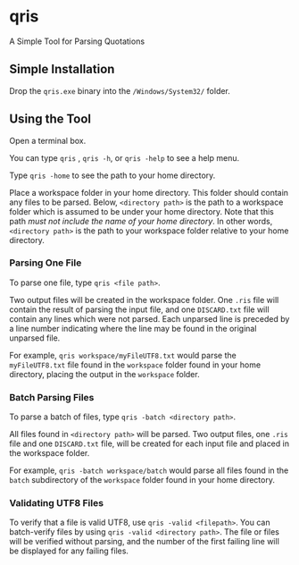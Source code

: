 # qris
A Simple Tool for Parsing Quotations

## Simple Installation
Drop the `qris.exe` binary into the `/Windows/System32/` folder.

## Using the Tool
Open a terminal box.

You can type `qris` , `qris -h`, or `qris -help` to see a help menu.

Type `qris -home` to see the path to your home directory.

Place a workspace folder in your home directory. This folder should contain any files to be parsed. Below, `<directory path>` is the path to a workspace folder which is assumed to be under your home directory. Note that this path _must not include the name of your home directory_. In other words, `<directory path>` is the path to your workspace folder relative to your home directory. 

### Parsing One File
To parse one file, type `qris <file path>`.

Two output files will be created in the workspace folder. One `.ris` file will contain the result of parsing the input file, and one `DISCARD.txt` file will contain any lines which were not parsed. Each unparsed line is preceded by a line number indicating where the line may be found in the original unparsed file.

For example, `qris workspace/myFileUTF8.txt` would parse the `myFileUTF8.txt` file found in the `workspace` folder found in your home directory, placing the output in the `workspace` folder.

### Batch Parsing Files
To parse a batch of files, type `qris -batch <directory path>`.

All files found in `<directory path>` will be parsed. Two output files, one `.ris` file and one `DISCARD.txt` file, will be created for each input file and placed in the workspace folder.

For example, `qris -batch workspace/batch` would parse all files found in the `batch` subdirectory of the `workspace` folder found in your home directory.

### Validating UTF8 Files
To verify that a file is valid UTF8, use `qris -valid <filepath>`. You can batch-verify files by using `qris -valid <directory path>`. The file or files will be verified without parsing, and the number of the first failing line will be displayed for any failing files.
